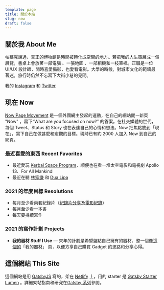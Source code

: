 ```yaml
---
template: page
title: 關於本站
slug: now
draft: false
---
```


## 關於我 About Me

帕慕克說過，真正的博物館是時間被轉化成空間的地方。若把我的人生策展成一個展覽，書桌上會放著一部電腦 、一張地圖 、一部相機和一枝筆桿。正職是一位 UI/UX 設計師，閒時喜愛攝影，也愛看電影。大學的時候，對城市文化的範疇最著迷，旅行時仍然不忘寫下大街小巷的見聞。

我的 [Instagram](https://www.instagram.com/desktopofsamuel/) 和 [Twitter](https://twitter.com/desktopofsamuel)

## 現在 Now

[Now Page Movement](https://nownownow.com/) 是一個外國網主發起的運動，在自己的網站開一新頁 "Now" ，寫下“What are you focused on now?” 的答案。在社交媒體的世代，每個 Tweet、Status 和 Story 也在表達自己的心情和想法。Now 把焦點放到「現在」，寫下自己在做甚麼和宏觀的目標。現時已有約 2000 人加入 Now 到自己的網頁。

### 最近喜愛的東西 Recent Favorites

- 最近愛玩 [Kerbal Space Program](https://store.steampowered.com/app/220200/Kerbal_Space_Program/)，順便也在看一堆太空電影和電視劇 Apollo 13、For All Mankind
- 最近在聽 [林家謙](https://open.spotify.com/artist/3tvtGR8HzMHDbkLeZrFiBI?si=ppRuSRPaR0Kn8emJq8BFYA) 和 [Dua Lipa](https://open.spotify.com/album/5lKlFlReHOLShQKyRv6AL9?si=4yHlX9VCTt6_kNw03aZMDA)

<!-- - Apple TV+ 的劇集 [Mythic Quest: Raven's Banquet](https://www.youtube.com/watch?v=pMaPCYRPhY0)，因 COVID-19 更拍了演員劇組各自有在家拍攝及籌備製作的《Panademic》。
- 受 macOS Big Sur 啟發，更加精美細緻的 [Icon Set](https://twitter.com/Gavmn/status/1281254466751270912)
- 最近在聽 [Thao & The Get Down Stay Down](https://open.spotify.com/album/3SYjUBg5uOq779VJh3jRb5?si=4zcXBAleRaq-YvlMuStcQA) -->

<!-- * [Make Time](https://www.bookdepository.com/Make-Time-Jake-Knapp/9780593079584?ref=grid-view&a_aid=desktopofsamuel)
* Bojack Horseman 和 The Good Place 的大結局
* 最近在聽[The Big Moon](https://open.spotify.com/artist/0KU55rzxAihPhi27MAuz9O)和[Andrew Bird](https://www.npr.org/2016/05/25/479454859/andrew-bird-tiny-desk-concert) -->

### 2021 的年度目標 Resolutions

- 每月至少看兩套紀錄片（[紀錄片分享](https://desktopofsamuel.com/tags/documentary)及[電影紀錄](https://letterboxd.com/samuelisme/)）
- 每月至少看一本書
- 每天要持續寫作

### 2021 的寫作計劃 Projects

- **我的器材 Stuff I Use** — 來年的計劃是希望盤點自己擁有的器材，整一個像[這個的](https://paulstamatiou.com/stuff-i-use/)「我的器材」 頁，以便方享自己購買 Gadget 的思路和分享心得。

## 這個網站 This Site

這個網站是用 [GatsbyJS](https://www.gatsbyjs.com/) 寫的，架在 [Netlify](https://www.netlify.com) 上，用的 starter 是 [Gatsby Starter Lumen](https://www.gatsbyjs.org/starters/alxshelepenok/gatsby-starter-lumen/) 。詳細架站指南和研究在[Gatsby 系列](/tag/gatsby/)參閱。
